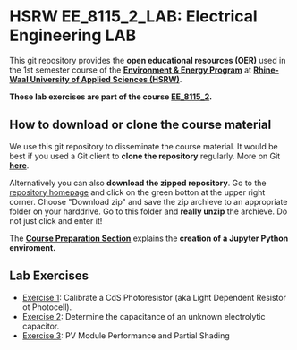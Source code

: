 
# HSRW EE_8115_2_LAB: Electrical Engineering LAB

This git repository provides the **open educational resources (OER)** used in the 1st semester course of the [**Environment & Energy Program**](https://www.hochschule-rhein-waal.de/en/faculties/communication-and-environment/degree-programmes/bachelor-degree-programmes/environment-and) at [**Rhine-Waal University of Applied Sciences (HSRW)**](https://www.hsrw.eu/).

**These lab exercises are part of the course [EE_8115_2](https://github.com/rolfbecker/EE_8115_2_EEng_WS2024/).**

## How to download or clone the course material 

We use this git repository to disseminate the course material. It would be best if you used a Git client to **clone the repository** regularly. More on Git **[here](./eeng0020_LAB_Course_Preparation/git.md)**. 

Alternatively you can also **download the zipped repository**. Go to the [repository homepage](https://github.com/rolfbecker/EE_8115_2_EEng_LAB_WS2024) and click on the green botton at the upper right corner. Choose "Download zip" and save the zip archieve to an appropriate folder on your harddrive. Go to this folder and **really unzip** the archieve. Do not just click and enter it!

The **[Course Preparation Section](./EEng_LAB_Course_Preparation/README.md)** explains the **creation of a Jupyter Python enviroment.**


## Lab Exercises ##

* [Exercise 1](ex1): Calibrate a CdS Photoresistor (aka Light Dependent Resistor ot Photocell). 
* [Exercise 2](ex2): Determine the capacitance of an unknown electrolytic capacitor.
* [Exercise 3](ex3): PV Module Performance and Partial Shading
